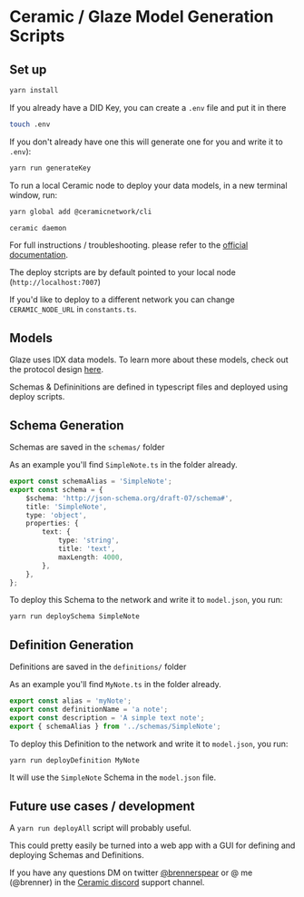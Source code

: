 # Ceramic / Glaze Model Generation Scripts

## Set up

```bash
yarn install
```

If you already have a DID Key, you can create a `.env` file and put it in there

```bash
touch .env
```

If you don't already have one this will generate one for you and write it to `.env`):

```bash
yarn run generateKey
```

To run a local Ceramic node to deploy your data models, in a new terminal window, run:

```bash
yarn global add @ceramicnetwork/cli

ceramic daemon
```

For full instructions / troubleshooting. please refer to the [official documentation](https://developers.ceramic.network/build/cli/installation/#cli-installation).

The deploy stcripts are by default pointed to your local node (`http://localhost:7007`)

If you'd like to deploy to a different network you can change `CERAMIC_NODE_URL` in `constants.ts`.

## Models

Glaze uses IDX data models. To learn more about these models, check out the protocol design [here](https://developers.ceramic.network/tools/idx/overview/#protocol-design).

Schemas & Defininitions are defined in typescript files and deployed using deploy scripts.

## Schema Generation

Schemas are saved in the `schemas/` folder

As an example you'll find `SimpleNote.ts` in the folder already.

```typescript
export const schemaAlias = 'SimpleNote';
export const schema = {
    $schema: 'http://json-schema.org/draft-07/schema#',
    title: 'SimpleNote',
    type: 'object',
    properties: {
        text: {
            type: 'string',
            title: 'text',
            maxLength: 4000,
        },
    },
};
```

To deploy this Schema to the network and write it to `model.json`, you run:

```bash
yarn run deploySchema SimpleNote
```

## Definition Generation

Definitions are saved in the `definitions/` folder

As an example you'll find `MyNote.ts` in the folder already.

```typescript
export const alias = 'myNote';
export const definitionName = 'a note';
export const description = 'A simple text note';
export { schemaAlias } from '../schemas/SimpleNote';
```

To deploy this Definition to the network and write it to `model.json`, you run:

```bash
yarn run deployDefinition MyNote
```

It will use the `SimpleNote` Schema in the `model.json` file.

## Future use cases / development

A `yarn run deployAll` script will probably useful.

This could pretty easily be turned into a web app with a GUI for defining and deploying Schemas and Definitions.

If you have any questions DM on twitter [@brennerspear](https://twitter.com/BrennerSpear) or @ me (@brenner) in the [Ceramic discord](https://discord.gg/Jj3mG9Q7) support channel.
